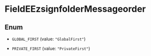 

# FieldEEzsignfolderMessageorder

## Enum


* `GLOBAL_FIRST` (value: `"GlobalFirst"`)

* `PRIVATE_FIRST` (value: `"PrivateFirst"`)



